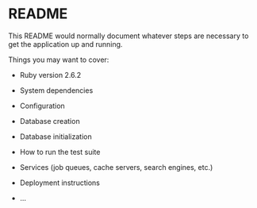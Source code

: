 # README

This README would normally document whatever steps are necessary to get the
application up and running.

Things you may want to cover:

* Ruby version 
2.6.2

* System dependencies

* Configuration

* Database creation

* Database initialization

* How to run the test suite

* Services (job queues, cache servers, search engines, etc.)

* Deployment instructions

* ...
